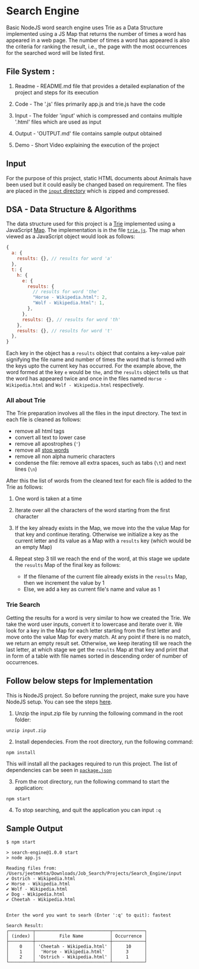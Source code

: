 # Search Engine

Basic NodeJS word search engine uses Trie as a Data Structure implemented using a JS Map that returns the number of times a word has appeared in a web page. The number of times a word has appeared is also the criteria for ranking the result, i.e., the page with the most occurrences for the searched word will be listed first.

## File System :

1. Readme - README.md file that provides a detailed explanation of the project and steps for its execution

2. Code - The '.js' files primarily app.js and trie.js have the code

3. Input - The folder 'input' which is compressed and contains multiple '.html' files which are used as input

4. Output - 'OUTPUT.md' file contains sample output obtained

5. Demo - Short Video explaining the execution of the project

## Input

For the purpose of this project, static HTML documents about Animals have been used but it could easily be changed based on requirement. The files are placed in the [`input` directory](./input/) which is zipped and compressed.

## DSA - Data Structure & Algorithms

The data structure used for this project is a [Trie](https://en.wikipedia.org/wiki/Trie) implemented using a JavaScript [Map](https://developer.mozilla.org/en-US/docs/Web/JavaScript/Reference/Global_Objects/Map). The implementation is in the file [`trie.js`](./trie.js). The map when viewed as a JavaScript object would look as follows:

```javascript
{
  a: {
    results: {}, // results for word 'a'
  },
  t: {
    h: {
      e: {
        results: {
          // results for word 'the'
          "Horse - Wikipedia.html": 2,
          "Wolf - Wikipedia.html": 1,
        },
      },
      results: {}, // results for word 'th'
    },
    results: {}, // results for word 't'
  },
}
```

Each key in the object has a `results` object that contains a key-value pair signifying the file name and number of times the word that is formed with the keys upto the current key has occurred. For the example above, the word formed at the key `e` would be `the`, and the `results` object tells us that the word has appeared twice and once in the files named `Horse - Wikipedia.html` and `Wolf - Wikipedia.html` respectively.

### All about Trie

The Trie preparation involves all the files in the input directory. The text in each file is cleaned as follows:

- remove all html tags
- convert all text to lower case
- remove all apostrophes (`'`)
- remove all [stop words](https://en.wikipedia.org/wiki/Stop_word)
- remove all non alpha numeric characters
- condense the file: remove all extra spaces, such as tabs (`\t`) and next lines (`\n`)

After this the list of words from the cleaned text for each file is added to the Trie as follows:

1. One word is taken at a time
2. Iterate over all the characters of the word starting from the first character
3. If the key already exists in the Map, we move into the the value Map for that key and continue iterating. Otherwise we initialize a key as the current letter and its value as a Map with a `results` key (which would be an empty Map)
4. Repeat step 3 till we reach the end of the word, at this stage we update the `results` Map of the final key as follows:

   - If the filename of the current file already exists in the `results` Map, then we increment the value by 1
   - Else, we add a key as current file's name and value as 1

### Trie Search

Getting the results for a word is very similar to how we created the Trie. We take the word user inputs, convert it to lowercase and iterate over it. We look for a key in the Map for each letter starting from the first letter and move onto the value Map for every match. At any point if there is no match, we return an empty result set. Otherwise, we keep iterating till we reach the last letter, at which stage we get the `results` Map at that key and print that in form of a table with file names sorted in descending order of number of occurrences.

## Follow below steps for Implementation

This is NodeJS project. So before running the project, make sure you have NodeJS setup. You can see the steps [here](https://nodejs.org/en/).

1. Unzip the input.zip file by running the following command in the root folder:

```
unzip input.zip
```

2. Install dependecies. From the root directory, run the following command:

```
npm install
```

This will install all the packages required to run this project. The list of dependencies can be seen in [`package.json`](./package.json)

3. From the root directory, run the following command to start the application:

```
npm start
```

4. To stop searching, and quit the application you can input `:q`

## Sample Output

```
$ npm start

> search-engine@1.0.0 start
> node app.js

Reading files from: /Users/jeetmehta/Downloads/Job_Search/Projects/Search_Engine/input
✔ Ostrich - Wikipedia.html
✔ Horse - Wikipedia.html
✔ Wolf - Wikipedia.html
✔ Dog - Wikipedia.html
✔ Cheetah - Wikipedia.html


Enter the word you want to searh (Enter ':q' to quit): fastest

Search Result:
┌─────────┬────────────────────────────┬────────────┐
│ (index) │         File Name          │ Occurrence │
├─────────┼────────────────────────────┼────────────┤
│    0    │ 'Cheetah - Wikipedia.html' │     10     │
│    1    │  'Horse - Wikipedia.html'  │     3      │
│    2    │ 'Ostrich - Wikipedia.html' │     1      │
└─────────┴────────────────────────────┴────────────┘

```
